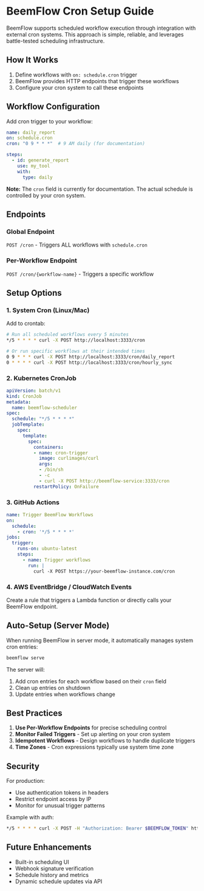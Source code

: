 # BeemFlow Cron Setup Guide

BeemFlow supports scheduled workflow execution through integration with external cron systems. This approach is simple, reliable, and leverages battle-tested scheduling infrastructure.

## How It Works

1. Define workflows with `on: schedule.cron` trigger
2. BeemFlow provides HTTP endpoints that trigger these workflows
3. Configure your cron system to call these endpoints

## Workflow Configuration

Add cron trigger to your workflow:

```yaml
name: daily_report
on: schedule.cron
cron: "0 9 * * *"  # 9 AM daily (for documentation)

steps:
  - id: generate_report
    use: my_tool
    with:
      type: daily
```

**Note:** The `cron` field is currently for documentation. The actual schedule is controlled by your cron system.

## Endpoints

### Global Endpoint
`POST /cron` - Triggers ALL workflows with `schedule.cron`

### Per-Workflow Endpoint  
`POST /cron/{workflow-name}` - Triggers a specific workflow

## Setup Options

### 1. System Cron (Linux/Mac)

Add to crontab:
```bash
# Run all scheduled workflows every 5 minutes
*/5 * * * * curl -X POST http://localhost:3333/cron

# Or run specific workflows at their intended times
0 9 * * * curl -X POST http://localhost:3333/cron/daily_report
0 * * * * curl -X POST http://localhost:3333/cron/hourly_sync
```

### 2. Kubernetes CronJob

```yaml
apiVersion: batch/v1
kind: CronJob
metadata:
  name: beemflow-scheduler
spec:
  schedule: "*/5 * * * *"
  jobTemplate:
    spec:
      template:
        spec:
          containers:
          - name: cron-trigger
            image: curlimages/curl
            args:
            - /bin/sh
            - -c
            - curl -X POST http://beemflow-service:3333/cron
          restartPolicy: OnFailure
```

### 3. GitHub Actions

```yaml
name: Trigger BeemFlow Workflows
on:
  schedule:
    - cron: '*/5 * * * *'
jobs:
  trigger:
    runs-on: ubuntu-latest
    steps:
      - name: Trigger workflows
        run: |
          curl -X POST https://your-beemflow-instance.com/cron
```

### 4. AWS EventBridge / CloudWatch Events

Create a rule that triggers a Lambda function or directly calls your BeemFlow endpoint.

## Auto-Setup (Server Mode)

When running BeemFlow in server mode, it automatically manages system cron entries:

```bash
beemflow serve
```

The server will:
1. Add cron entries for each workflow based on their `cron` field
2. Clean up entries on shutdown
3. Update entries when workflows change

## Best Practices

1. **Use Per-Workflow Endpoints** for precise scheduling control
2. **Monitor Failed Triggers** - Set up alerting on your cron system
3. **Idempotent Workflows** - Design workflows to handle duplicate triggers
4. **Time Zones** - Cron expressions typically use system time zone

## Security

For production:
- Use authentication tokens in headers
- Restrict endpoint access by IP
- Monitor for unusual trigger patterns

Example with auth:
```bash
*/5 * * * * curl -X POST -H "Authorization: Bearer $BEEMFLOW_TOKEN" http://localhost:3333/cron
```

## Future Enhancements

- Built-in scheduling UI
- Webhook signature verification  
- Schedule history and metrics
- Dynamic schedule updates via API